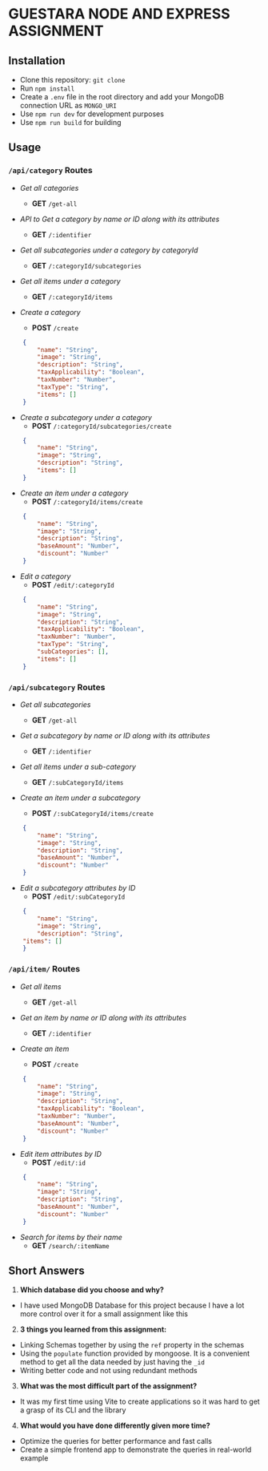 # GUESTARA NODE AND EXPRESS ASSIGNMENT

## Installation

- Clone this repository: `git clone`
- Run `npm install`
- Create a `.env` file in the root directory and add your MongoDB connection URL as `MONGO_URI`
- Use `npm run dev` for development purposes
- Use `npm run build` for building

## Usage

### `/api/category` Routes

- *Get all categories*
  -  **GET**  `/get-all` 

- *API to Get a category by name or ID along with its attributes*
  -  **GET**  `/:identifier`

- *Get all subcategories under a category by categoryId*
  -  **GET**  `/:categoryId/subcategories`

- *Get all items under a category*
  -  **GET**  `/:categoryId/items`

- *Create a category*
  -  **POST**  `/create`
```JSON
	{
		"name": "String",
		"image": "String",
		"description": "String",
		"taxApplicability": "Boolean",
		"taxNumber": "Number",
		"taxType": "String",
		"items": []
	}
```

- *Create a subcategory under a category*
  -  **POST**  `/:categoryId/subcategories/create`
```JSON
	{
		"name": "String",
		"image": "String",
		"description": "String",
		"items": []
	}
```
  
- *Create an item under a category*
  -  **POST**  `/:categoryId/items/create`
```JSON
	{
		"name": "String",
		"image": "String",
		"description": "String",
		"baseAmount": "Number",
		"discount": "Number"
	}
```
  
- *Edit a category*
  -  **POST**  `/edit/:categoryId`
```JSON
	{
		"name": "String",
		"image": "String",
		"description": "String",
		"taxApplicability": "Boolean",
		"taxNumber": "Number",
		"taxType": "String",
		"subCategories": [],
		"items": []
	}
```
  
### `/api/subcategory` Routes

- *Get all subcategories*
  -  **GET**  `/get-all`
  
- *Get a subcategory by name or ID along with its attributes*
  -  **GET**  `/:identifier`

- *Get all items under a sub-category*
  -  **GET**  `/:subCategoryId/items`

- *Create an item under a subcategory*
  -  **POST**  `/:subCategoryId/items/create`
```JSON
	{
		"name": "String",
		"image": "String",
		"description": "String",
		"baseAmount": "Number",
		"discount": "Number"
	}
```
  
- *Edit a subcategory attributes by ID*
  -  **POST**  `/edit/:subCategoryId`
```JSON
	{
		"name": "String",
		"image": "String",
		"description": "String",
    "items": []
	}
```

### `/api/item/` Routes

- *Get all items*
  -  **GET**  `/get-all`

- *Get an item by name or ID along with its attributes*
  -  **GET**  `/:identifier`

- *Create an item*
  -  **POST**  `/create`
```JSON
	{
		"name": "String",
		"image": "String",
		"description": "String",
		"taxApplicability": "Boolean",
		"taxNumber": "Number",
		"baseAmount": "Number",
		"discount": "Number"
	}
```

- *Edit item attributes by ID*
  -  **POST**  `/edit/:id`
```JSON
	{
		"name": "String",
		"image": "String",
		"description": "String",
		"baseAmount": "Number",
		"discount": "Number"
	}
```

- *Search for items by their name*
  -  **GET**  `/search/:itemName`

## Short Answers

1.  **Which database did you choose and why?**
  - I have used MongoDB Database for this project because I have a lot more control over it for a small assignment like this

2.  **3 things you learned from this assignment:**
  - Linking Schemas together by using the `ref` property in the schemas
  - Using the `populate` function provided by mongoose. It is a convenient method to get all the data needed by just having the `_id`
  - Writing better code and not using redundant methods

3.  **What was the most difficult part of the assignment?**
  - It was my first time using Vite to create applications so it was hard to get a grasp of its CLI and the library

4.  **What would you have done differently given more time?**
  - Optimize the queries for better performance and fast calls
  - Create a simple frontend app to demonstrate the queries in real-world example
